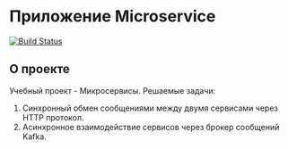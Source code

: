 # Приложение Microservice
[![Build Status](https://app.travis-ci.com/kva-devops/microservice.svg?branch=master)](https://app.travis-ci.com/kva-devops/microservice)

## О проекте
Учебный проект - Микросервисы.
Решаемые задачи:
1) Синхронный обмен сообщениями между двумя сервисами через HTTP протокол.
2) Асинхронное взаимодействие сервисов через брокер сообщений Kafka.